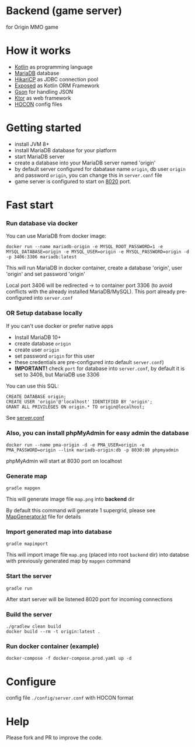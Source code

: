 # Backend (game server)
for Origin MMO game

# How it works

- [Kotlin](https://github.com/JetBrains/kotlin) as programming language
- [MariaDB](https://github.com/mariadb) database
- [HikariCP](https://github.com/brettwooldridge/HikariCP) as JDBC connection pool
- [Exposed](https://github.com/JetBrains/Exposed/) as Kotlin ORM Framework
- [Gson](https://github.com/google/gson) for handling JSON
- [Ktor](https://github.com/ktorio/ktor) as web framework
- [HOCON](https://github.com/lightbend/config/blob/master/HOCON.md) config files

# Getting started

- install JVM 8+
- install MariaDB database for your platform
- start MariaDB server
- create a database into your MariaDB server named 'origin' 
- by default server configured for dabatase name `origin`, db user `origin` and password `origin`, you can change this in `server.conf` file
- game server is configured to start on [8020](http://localhost:8020) port.

# Fast start

### Run database via docker
You can use MariaDB from docker image:
```shell
docker run --name mariadb-origin -e MYSQL_ROOT_PASSWORD=1 -e MYSQL_DATABASE=origin -e MYSQL_USER=origin -e MYSQL_PASSWORD=origin -d -p 3406:3306 mariadb:latest
```
This will run MariaDB in docker container, create a database 'origin', user 'origin' and set password 'origin'

Local port 3406 will be redirected -> to container port 3306 (to avoid conflicts with the already installed MariaDB/MySQL). This port already pre-configured into `server.conf`

### OR Setup database locally
If you can't use docker or prefer native apps
- Install MariaDB 10+
- create database `origin`
- create user `origin`
- set password `origin` for this user
- these credentials are pre-configured into default `server.conf`)
- **IMPORTANT!** check `port` for database into `server.conf`, by default it is set to 3406, but MariaDB use 3306

You can use this SQL:
```mysql
CREATE DATABASE origin;
CREATE USER 'origin'@'localhost' IDENTIFIED BY 'origin';
GRANT ALL PRIVILEGES ON origin.* TO origin@localhost;
```
See [server.conf](/backend/config/server.conf)

### Also, you can install phpMyAdmin for easy admin the database
```shell
docker run --name pma-origin -d -e PMA_USER=origin -e PMA_PASSWORD=origin --link mariadb-origin:db -p 8030:80 phpmyadmin
```
phpMyAdmin will start at 8030 port on localhost
  
### Generate map
```shell
gradle mapgen
``` 
This will generate image file `map.png` into **backend** dir

By default this command will generate 1 supergrid, please see [MapGenerator.kt](/src/com/origin/util/MapGenerator.kt) file for details

### Import generated map into database
```shell
gradle mapimport
``` 
This will import image file `map.png` (placed into root `backend` dir) into databse with previously generated map by `mapgen` command

### Start the server
```shell
gradle run
```
After start server will be listened 8020 port for incoming connections

### Build the server
```shell
./gradlew clean build
docker build --rm -t origin:latest .
```

### Run docker container (example)
```shell
docker-compose -f docker-compose.prod.yaml up -d
```

# Configure
config file `./config/server.conf` with HOCON format

# Help

Please fork and PR to improve the code.
